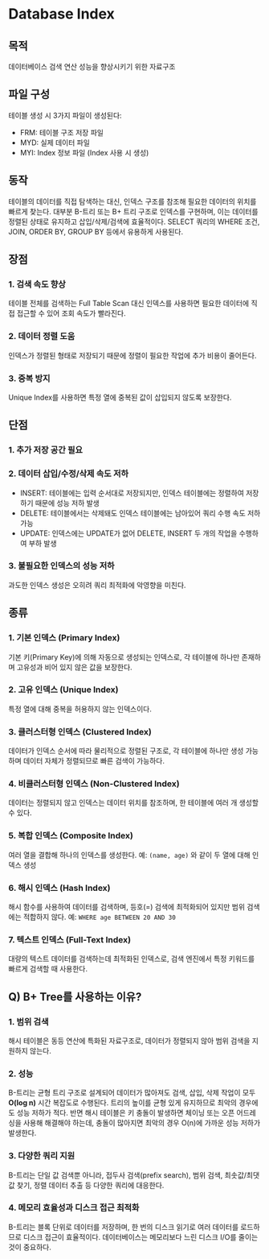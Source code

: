 # Database Index

## 목적
데이터베이스 검색 연산 성능을 향상시키기 위한 자료구조

## 파일 구성
테이블 생성 시 3가지 파일이 생성된다:

- FRM: 테이블 구조 저장 파일
- MYD: 실제 데이터 파일  
- MYI: Index 정보 파일 (Index 사용 시 생성)

## 동작
테이블의 데이터를 직접 탐색하는 대신, 인덱스 구조를 참조해 필요한 데이터의 위치를 빠르게 찾는다. 대부분 B-트리 또는 B+ 트리 구조로 인덱스를 구현하며, 이는 데이터를 정렬된 상태로 유지하고 삽입/삭제/검색에 효율적이다. SELECT 쿼리의 WHERE 조건, JOIN, ORDER BY, GROUP BY 등에서 유용하게 사용된다.


## 장점

### 1. 검색 속도 향상
테이블 전체를 검색하는 Full Table Scan 대신 인덱스를 사용하면 필요한 데이터에 직접 접근할 수 있어 조회 속도가 빨라진다.

### 2. 데이터 정렬 도움
인덱스가 정렬된 형태로 저장되기 때문에 정렬이 필요한 작업에 추가 비용이 줄어든다.

### 3. 중복 방지
Unique Index를 사용하면 특정 열에 중복된 값이 삽입되지 않도록 보장한다.


## 단점

### 1. 추가 저장 공간 필요

### 2. 데이터 삽입/수정/삭제 속도 저하
- INSERT: 테이블에는 입력 순서대로 저장되지만, 인덱스 테이블에는 정렬하여 저장하기 때문에 성능 저하 발생
- DELETE: 테이블에서는 삭제돼도 인덱스 테이블에는 남아있어 쿼리 수행 속도 저하 가능
- UPDATE: 인덱스에는 UPDATE가 없어 DELETE, INSERT 두 개의 작업을 수행하여 부하 발생

### 3. 불필요한 인덱스의 성능 저하
과도한 인덱스 생성은 오히려 쿼리 최적화에 악영향을 미친다.


## 종류

### 1. 기본 인덱스 (Primary Index)
기본 키(Primary Key)에 의해 자동으로 생성되는 인덱스로, 각 테이블에 하나만 존재하며 고유성과 비어 있지 않은 값을 보장한다.

### 2. 고유 인덱스 (Unique Index)
특정 열에 대해 중복을 허용하지 않는 인덱스이다.

### 3. 클러스터형 인덱스 (Clustered Index)
데이터가 인덱스 순서에 따라 물리적으로 정렬된 구조로, 각 테이블에 하나만 생성 가능하며 데이터 자체가 정렬되므로 빠른 검색이 가능하다.

### 4. 비클러스터형 인덱스 (Non-Clustered Index)
데이터는 정렬되지 않고 인덱스는 데이터 위치를 참조하며, 한 테이블에 여러 개 생성할 수 있다.

### 5. 복합 인덱스 (Composite Index)
여러 열을 결합해 하나의 인덱스를 생성한다. 예: `(name, age)` 와 같이 두 열에 대해 인덱스 생성

### 6. 해시 인덱스 (Hash Index)
해시 함수를 사용하여 데이터를 검색하며, 등호(=) 검색에 최적화되어 있지만 범위 검색에는 적합하지 않다. 예: `WHERE age BETWEEN 20 AND 30`

### 7. 텍스트 인덱스 (Full-Text Index)
대량의 텍스트 데이터를 검색하는데 최적화된 인덱스로, 검색 엔진에서 특정 키워드를 빠르게 검색할 때 사용한다.


## Q) B+ Tree를 사용하는 이유?

### 1. 범위 검색
해시 테이블은 동등 연산에 특화된 자료구조로, 데이터가 정렬되지 않아 범위 검색을 지원하지 않는다.

### 2. 성능
B-트리는 균형 트리 구조로 설계되어 데이터가 많아져도 검색, 삽입, 삭제 작업이 모두 **O(log n)** 시간 복잡도로 수행된다. 트리의 높이를 균형 있게 유지하므로 최악의 경우에도 성능 저하가 적다. 반면 해시 테이블은 키 충돌이 발생하면 체이닝 또는 오픈 어드레싱을 사용해 해결해야 하는데, 충돌이 많아지면 최악의 경우 O(n)에 가까운 성능 저하가 발생한다.

### 3. 다양한 쿼리 지원
B-트리는 단일 값 검색뿐 아니라, 접두사 검색(prefix search), 범위 검색, 최솟값/최댓값 찾기, 정렬 데이터 추출 등 다양한 쿼리에 대응한다.

### 4. 메모리 효율성과 디스크 접근 최적화
B-트리는 블록 단위로 데이터를 저장하며, 한 번의 디스크 읽기로 여러 데이터를 로드하므로 디스크 접근이 효율적이다. 데이터베이스는 메모리보다 느린 디스크 I/O를 줄이는 것이 중요하다.
